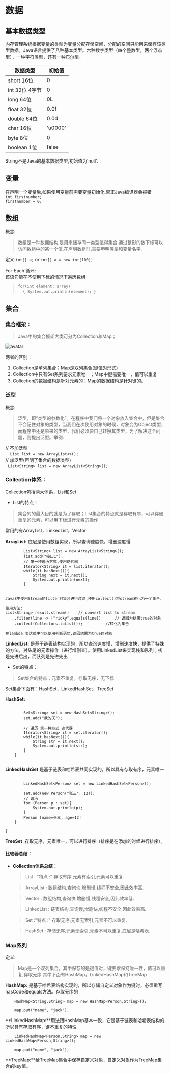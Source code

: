 # **数据**
## 基本数据类型
内存管理系统根据变量的类型为变量分配存储空间，分配的空间只能用来储存该类型数据。Java语言提供了八种基本类型。六种数字类型（四个整数型，两个浮点型），一种字符类型，还有一种布尔型。


 | 数据类型 | 初始值 |
 | --- | ---|
 |  short 16位|0 |
 | int 32位 4字节|0
 | long 64位|0L
 | float 32位|0.0f
 | double 64位|0.0d
 | char 16位|'u0000'
 | byte 8位|0
 | boolean 1位|false

String不是Java的基本数据类型,初始值为'null'.

## 变量
在声明一个变量后,如果使用变量前需要变量初始化,否正Java编译器会报错</br>
`int firstnumber;`</br>
`firstnumber = 0;`
## 数组
概念: 
> 数组是一种数据结构,是用来储存同一类型值得集合.通过整形的数下标可以访问数组中的某一个值.在声明数组时,需要申明类型和变量名字.

定义:`int[] a;` or `int[] a = new int[100];`

For-Each 循环:</br>
该语句能在不使用下标的情况下遍历数组
> `for(int element: array)`</br>
&nbsp;&nbsp;&nbsp;&nbsp;`{
    System.out.println(element);
}`
## **集合**
### **集合框架：**
> Java中的集合框架大类可分为Collection和Map；</br>

![avatar]('./pictrues/clipboard.png')

两者的区别：
1. Collection是单列集合；Map是双列集合(键值对形式)
2. Collection中只有Set系列要求元素唯一；Map中键需要唯一，值可以重复
3. Collection的数据结构是针对元素的；Map的数据结构是针对键的。
### **泛型**

概念:

>泛型，即“类型的参数化”。在程序中我们将一个对象放入集合中，但是集合不会记住对象的类型，当我们在次使用对象的时候，对象变为Object类型，而程序中还是原来的类型，我们必须要自己转换其类型，为了解决这个问题，则提出泛型。举例:</br>

// 不加泛型</br>
 &nbsp;   ` List list = new ArrayList<>();`</br>
 // 加泛型(声明了集合的数据类型)</br>
 &nbsp;   `List<String> list = new ArrayList<String>();`</br>

### **Collection体系：**
Collection包括两大体系，List和Set

* List的特点：

> 集合的的最大目的就是为了存取；List集合的特点就是存取有序，可以存储重复的元素，可以用下标进行元素的操作

常用的有ArrayList，LinkedList，Vector

**ArrayList:** 底层是使用数组实现，所以查询速度快，增删速度慢

```
        List<String> list = new ArrayList<String>();
        list.add("接口1");
        // 第一种遍历方式,使用迭代器
        Iterator<String> it = list.iterator();
        while(it.hasNext()){
            String next = it.next();
            System.out.println(next);
        }
  
```
`Java8中使用Stream的filter对集合进行过滤,使用collect()将stream转化为一个集合。`
```
使用方法: 
List<String> result.stream()    // convert list to stream
    .filter(line -> !"ricky".equals(line))      // 返回为结果true的对象
    .collect(Collectors.toList());  		//转化为集合

在lambda 表达式中可以使用判断语句,返回结果为true的对象
```

**LinkedList:** 是基于链表结构实现的，所以查询速度慢，增删速度快，提供了特殊的方法，对头尾的元素操作（进行增删查）。使用LinkedList来实现栈和队列；栈是先进后出，而队列是先进先出

* Set的特点：

> Set集合的特点：元素不重复，存取无序，无下标 

Set集合下面有：HashSet，LinkedHashSet，TreeSet

**HashSet:**
```

        Set<String> set = new HashSet<String>();
        set.add("我的天");
        
        // 遍历 第一种方式 迭代器
        Iterator<String> it = set.iterator();
        while(it.hasNext()){
            String str = it.next();
            System.out.println(str);
        }
    }
    
```
**LinkedHashSet** 是基于链表和哈希表共同实现的，所以具有存取有序，元素唯一
```

        LinkedHashSet<Person> set = new LinkedHashSet<Person>();
        
        set.add(new Person("张三", 12));
        // 遍历
        for (Person p : set){
            System.out.println(p);
        }
        Person [name=张三, age=12]
    }
    
}
```
**TreeSet** :存取无序，元素唯一，可以进行排序（排序是在添加的时候进行排序）。

#### **比较器总结：**
* **Collection体系总结：**

    >List  : "特点 :" 存取有序,元素有索引,元素可以重复.

    >ArrayList : 数组结构,查询快,增删慢,线程不安全,因此效率高.

    >Vector : 数组结构,查询快,增删慢,线程安全,因此效率低.

    >LinkedList : 链表结构,查询慢,增删快,线程不安全,因此效率高.

    >Set   :"特点 :" 存取无序,元素无索引,元素不可以重复.

    >HashSet : 存储无序,元素无索引,元素不可以重复.底层是哈希表.

### Map系列

定义:
>Map是一个双列集合，其中保存的是键值对，键要求保持唯一性，值可以重复,存取无序.其中下面有HashMap，LinkedHashMap和TreeMap

**HashMap:** 是基于哈希表结构实现的，所以存储自定义对象作为键时，必须重写hasCode和equals方法。存取无序的
```
    HashMap<String,String> map = new HashMap<Person,String>();

    map.put("name", "jack");

```
**LinkedHashMap:**用法跟HashMap基本一致，它是基于链表和哈希表结构的所以具有存取有序，键不重复的特性

```
    LinkedHashMap<Person,String> map = new LinkedHashMap<Person,String>(); 

    map.put("name", "jack");
```
**TreeMap:**给TreeMap集合中保存自定义对象，自定义对象作为TreeMap集合的key值。








